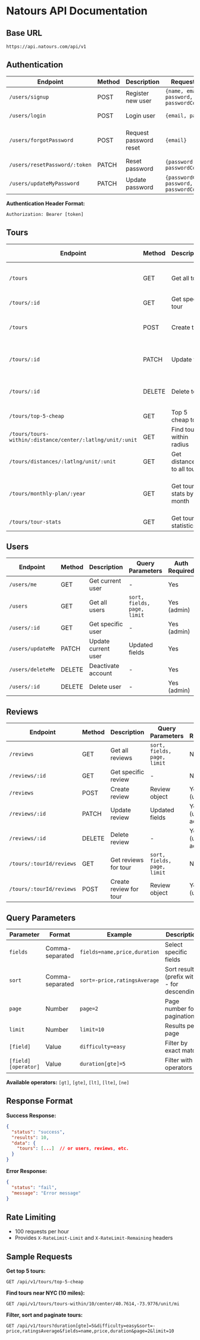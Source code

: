 # Natours API Documentation

## Base URL
```
https://api.natours.com/api/v1
```

## Authentication
| Endpoint | Method | Description | Request Body | Response |
|----------|--------|-------------|-------------|----------|
| `/users/signup` | POST | Register new user | `{name, email, password, passwordConfirm}` | JWT token |
| `/users/login` | POST | Login user | `{email, password}` | JWT token |
| `/users/forgotPassword` | POST | Request password reset | `{email}` | Reset token sent to email |
| `/users/resetPassword/:token` | PATCH | Reset password | `{password, passwordConfirm}` | New JWT token |
| `/users/updateMyPassword` | PATCH | Update password | `{passwordCurrent, password, passwordConfirm}` | New JWT token |

**Authentication Header Format:**
```
Authorization: Bearer [token]
```

## Tours
| Endpoint | Method | Description | Query Parameters | Auth Required |
|----------|--------|-------------|-----------------|---------------|
| `/tours` | GET | Get all tours | `sort, fields, page, limit, ...filters` | No |
| `/tours/:id` | GET | Get specific tour | - | No |
| `/tours` | POST | Create tour | Tour object | Yes (admin, lead-guide) |
| `/tours/:id` | PATCH | Update tour | Updated fields | Yes (admin, lead-guide) |
| `/tours/:id` | DELETE | Delete tour | - | Yes (admin, lead-guide) |
| `/tours/top-5-cheap` | GET | Top 5 cheap tours | - | No |
| `/tours/tours-within/:distance/center/:latlng/unit/:unit` | GET | Find tours within radius | - | No |
| `/tours/distances/:latlng/unit/:unit` | GET | Get distances to all tours | - | No |
| `/tours/monthly-plan/:year` | GET | Get tour stats by month | - | Yes (admin, lead-guide, guide) |
| `/tours/tour-stats` | GET | Get tour statistics | - | No |

## Users
| Endpoint | Method | Description | Query Parameters | Auth Required |
|----------|--------|-------------|-----------------|---------------|
| `/users/me` | GET | Get current user | - | Yes |
| `/users` | GET | Get all users | `sort, fields, page, limit` | Yes (admin) |
| `/users/:id` | GET | Get specific user | - | Yes (admin) |
| `/users/updateMe` | PATCH | Update current user | Updated fields | Yes |
| `/users/deleteMe` | DELETE | Deactivate account | - | Yes |
| `/users/:id` | DELETE | Delete user | - | Yes (admin) |

## Reviews
| Endpoint | Method | Description | Query Parameters | Auth Required |
|----------|--------|-------------|-----------------|---------------|
| `/reviews` | GET | Get all reviews | `sort, fields, page, limit` | No |
| `/reviews/:id` | GET | Get specific review | - | No |
| `/reviews` | POST | Create review | Review object | Yes (user) |
| `/reviews/:id` | PATCH | Update review | Updated fields | Yes (user, admin) |
| `/reviews/:id` | DELETE | Delete review | - | Yes (user, admin) |
| `/tours/:tourId/reviews` | GET | Get reviews for tour | `sort, fields, page, limit` | No |
| `/tours/:tourId/reviews` | POST | Create review for tour | Review object | Yes (user) |

## Query Parameters

| Parameter | Format | Example | Description |
|-----------|--------|---------|-------------|
| `fields` | Comma-separated | `fields=name,price,duration` | Select specific fields |
| `sort` | Comma-separated | `sort=-price,ratingsAverage` | Sort results (prefix with - for descending) |
| `page` | Number | `page=2` | Page number for pagination |
| `limit` | Number | `limit=10` | Results per page |
| `[field]` | Value | `difficulty=easy` | Filter by exact match |
| `[field][operator]` | Value | `duration[gte]=5` | Filter with operators |

**Available operators:** `[gt]`, `[gte]`, `[lt]`, `[lte]`, `[ne]`

## Response Format

**Success Response:**
```json
{
  "status": "success",
  "results": 10,
  "data": {
    "tours": [...]  // or users, reviews, etc.
  }
}
```

**Error Response:**
```json
{
  "status": "fail",
  "message": "Error message"
}
```

## Rate Limiting
- 100 requests per hour
- Provides `X-RateLimit-Limit` and `X-RateLimit-Remaining` headers

## Sample Requests

**Get top 5 tours:**
```
GET /api/v1/tours/top-5-cheap
```

**Find tours near NYC (10 miles):**
```
GET /api/v1/tours/tours-within/10/center/40.7614,-73.9776/unit/mi
```

**Filter, sort and paginate tours:**
```
GET /api/v1/tours?duration[gte]=5&difficulty=easy&sort=-price,ratingsAverage&fields=name,price,duration&page=2&limit=10
```
